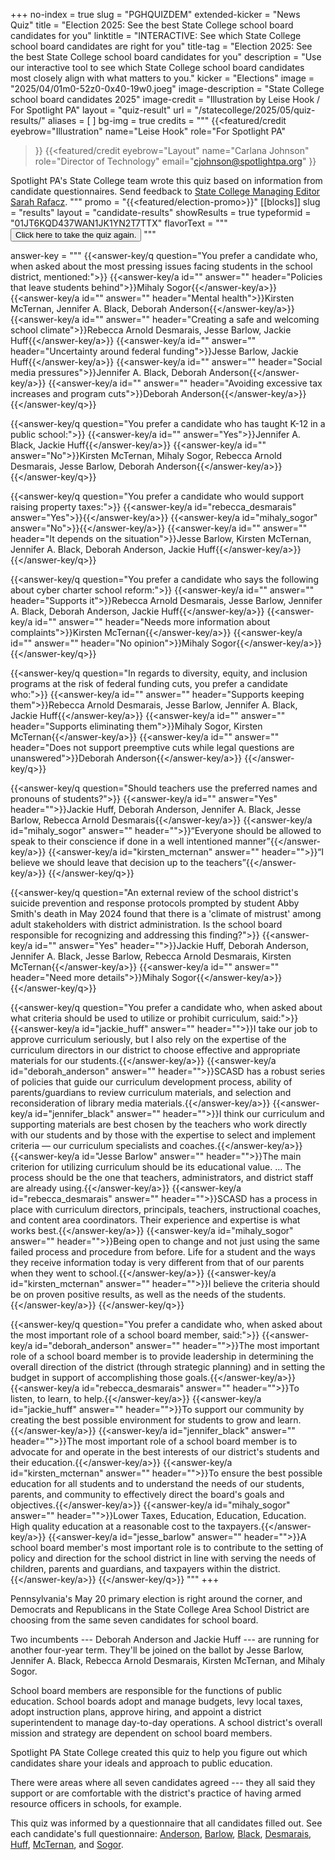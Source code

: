 +++
no-index = true
slug = "PGHQUIZDEM"
extended-kicker = "News Quiz"
title = "Election 2025: See the best State College school board candidates for you"
linktitle = "INTERACTIVE: See which State College school board candidates are right for you"
title-tag = "Election 2025: See the best State College school board candidates for you"
description = "Use our interactive tool to see which State College school board candidates most closely align with what matters to you."
kicker = "Elections"
image = "2025/04/01m0-52z0-0x40-19w0.joeg"
image-description = "State College school board candidates 2025"
image-credit = "Illustration by Leise Hook / For Spotlight PA"
layout = "quiz-result"
url = "/statecollege/2025/05/quiz-results/"
aliases = [
]
bg-img = true
credits = """
  {{<featured/credit
    eyebrow="Illustration"
    name="Leise Hook"
    role="For Spotlight PA"
  >}}
  {{<featured/credit
      eyebrow="Layout"
      name="Carlana Johnson"
      role="Director of Technology"
      email="cjohnson@spotlightpa.org"
  >}}

  <span class="spl-links-navy">Spotlight PA's State College team wrote this quiz based on information from candidate questionnaires. Send feedback to [State College Managing Editor Sarah Rafacz](mailto:srafacz@spotlightpa.org).</span>
  """
promo = "{{<featured/election-promo>}}"
[[blocks]]
slug = "results"
layout = "candidate-results"
showResults = true
typeformid = "01JT6KQD437WAN1JK1YN2T7TTX"
flavorText = """
<button onclick="document.querySelector('button[data-tf-popup]').click()" class="text-lg underline underline-offset-2">Click here to take the quiz again.</button>
"""

answer-key = """
{{<answer-key/q question="You prefer a candidate who, when asked about the most pressing issues facing students in the school district, mentioned:">}}
  {{<answer-key/a id="" answer="" header="Policies that leave students behind">}}Mihaly Sogor{{</answer-key/a>}}
  {{<answer-key/a id="" answer="" header="Mental health">}}Kirsten McTernan, Jennifer A. Black, Deborah Anderson{{</answer-key/a>}}
  {{<answer-key/a id="" answer="" header="Creating a safe and welcoming school climate">}}Rebecca Arnold Desmarais, Jesse Barlow, Jackie Huff{{</answer-key/a>}}
  {{<answer-key/a id="" answer="" header="Uncertainty around federal funding">}}Jesse Barlow, Jackie Huff{{</answer-key/a>}}
  {{<answer-key/a id="" answer="" header="Social media pressures">}}Jennifer A. Black, Deborah Anderson{{</answer-key/a>}}
  {{<answer-key/a id="" answer="" header="Avoiding excessive tax increases and program cuts">}}Deborah Anderson{{</answer-key/a>}}
{{</answer-key/q>}}

{{<answer-key/q question="You prefer a candidate who has taught K-12 in a public school:">}}
  {{<answer-key/a id="" answer="Yes">}}Jennifer A. Black, Jackie Huff{{</answer-key/a>}}
  {{<answer-key/a id="" answer="No">}}Kirsten McTernan, Mihaly Sogor, Rebecca Arnold Desmarais, Jesse Barlow, Deborah Anderson{{</answer-key/a>}}
{{</answer-key/q>}}

{{<answer-key/q question="You prefer a candidate who would support raising property taxes:">}}
  {{<answer-key/a id="rebecca_desmarais" answer="Yes">}}{{</answer-key/a>}}
  {{<answer-key/a id="mihaly_sogor" answer="No">}}{{</answer-key/a>}}
  {{<answer-key/a id="" answer="" header="It depends on the situation">}}Jesse Barlow, Kirsten McTernan, Jennifer A. Black, Deborah Anderson, Jackie Huff{{</answer-key/a>}}
{{</answer-key/q>}}

{{<answer-key/q question="You prefer a candidate who says the following about cyber charter school reform:">}}
  {{<answer-key/a id="" answer="" header="Supports it">}}Rebecca Arnold Desmarais, Jesse Barlow, Jennifer A. Black, Deborah Anderson, Jackie Huff{{</answer-key/a>}}
  {{<answer-key/a id="" answer="" header="Needs more information about complaints">}}Kirsten McTernan{{</answer-key/a>}}
  {{<answer-key/a id="" answer="" header="No opinion">}}Mihaly Sogor{{</answer-key/a>}}
{{</answer-key/q>}}

{{<answer-key/q question="In regards to diversity, equity, and inclusion programs at the risk of federal funding cuts, you prefer a candidate who:">}}
  {{<answer-key/a id="" answer="" header="Supports keeping them">}}Rebecca Arnold Desmarais, Jesse Barlow, Jennifer A. Black, Jackie Huff{{</answer-key/a>}}
  {{<answer-key/a id="" answer="" header="Supports eliminating them">}}Mihaly Sogor, Kirsten McTernan{{</answer-key/a>}}
  {{<answer-key/a id="" answer="" header="Does not support preemptive cuts while legal questions are unanswered">}}Deborah Anderson{{</answer-key/a>}}
{{</answer-key/q>}}

{{<answer-key/q question="Should teachers use the preferred names and pronouns of students?">}}
  {{<answer-key/a id="" answer="Yes" header="">}}Jackie Huff, Deborah Anderson, Jennifer A. Black, Jesse Barlow, Rebecca Arnold Desmarais{{</answer-key/a>}}
  {{<answer-key/a id="mihaly_sogor" answer="" header="">}}“Everyone should be allowed to speak to their conscience if done in a well intentioned manner”{{</answer-key/a>}}
  {{<answer-key/a id="kirsten_mcternan" answer="" header="">}}“I believe we should leave that decision up to the teachers”{{</answer-key/a>}}
{{</answer-key/q>}}

{{<answer-key/q question="An external review of the school district's suicide prevention and response protocols prompted by student Abby Smith's death in May 2024 found that there is a 'climate of mistrust' among adult stakeholders with district administration. Is the school board responsible for recognizing and addressing this finding?">}}
  {{<answer-key/a id="" answer="Yes" header="">}}Jackie Huff, Deborah Anderson, Jennifer A. Black, Jesse Barlow, Rebecca Arnold Desmarais, Kirsten McTernan{{</answer-key/a>}}
  {{<answer-key/a id="" answer="" header="Need more details">}}Mihaly Sogor{{</answer-key/a>}}
{{</answer-key/q>}}

{{<answer-key/q question="You prefer a candidate who, when asked about what criteria should be used to utilize or prohibit curriculum, said:">}}
  {{<answer-key/a id="jackie_huff" answer="" header="">}}I take our job to approve curriculum seriously, but I also rely on the expertise of the curriculum directors in our district to choose effective and appropriate materials for our students.{{</answer-key/a>}}
  {{<answer-key/a id="deborah_anderson" answer="" header="">}}SCASD has a robust series of policies that guide our curriculum development process, ability of parents/guardians to review curriculum materials, and selection and reconsideration of library media materials.{{</answer-key/a>}}
  {{<answer-key/a id="jennifer_black" answer="" header="">}}I think our curriculum and supporting materials are best chosen by the teachers who work directly with our students and by those with the expertise to select and implement criteria — our curriculum specialists and coaches.{{</answer-key/a>}}
  {{<answer-key/a id="Jesse Barlow" answer="" header="">}}The main criterion for utilizing curriculum should be its educational value. … The process should be the one that teachers, administrators, and district staff are already using.{{</answer-key/a>}}
  {{<answer-key/a id="rebecca_desmarais" answer="" header="">}}SCASD has a process in place with curriculum directors, principals, teachers, instructional coaches, and content area coordinators. Their experience and expertise is what works best.{{</answer-key/a>}}
  {{<answer-key/a id="mihaly_sogor" answer="" header="">}}Being open to change and not just using the same failed process and procedure from before. Life for a student and the ways they receive information today is very different from that of our parents when they went to school.{{</answer-key/a>}}
  {{<answer-key/a id="kirsten_mcternan" answer="" header="">}}I believe the criteria should be on proven positive results, as well as the needs of the students.{{</answer-key/a>}}
{{</answer-key/q>}}

{{<answer-key/q question="You prefer a candidate who, when asked about the most important role of a school board member, said:">}}
  {{<answer-key/a id="deborah_anderson" answer="" header="">}}The most important role of a school board member is to provide leadership in determining the overall direction of the district (through strategic planning) and in setting the budget in support of accomplishing those goals.{{</answer-key/a>}}
  {{<answer-key/a id="rebecca_desmarais" answer="" header="">}}To listen, to learn, to help.{{</answer-key/a>}}
  {{<answer-key/a id="jackie_huff" answer="" header="">}}To support our community by creating the best possible environment for students to grow and learn.{{</answer-key/a>}}
  {{<answer-key/a id="jennifer_black" answer="" header="">}}The most important role of a school board member is to advocate for and operate in the best interests of our district's students and their education.{{</answer-key/a>}}
  {{<answer-key/a id="kirsten_mcternan" answer="" header="">}}To ensure the best possible education for all students and to understand the needs of our students, parents, and community to effectively direct the board's goals and objectives.{{</answer-key/a>}}
  {{<answer-key/a id="mihaly_sogor" answer="" header="">}}Lower Taxes, Education, Education, Education. High quality education at a reasonable cost to the taxpayers.{{</answer-key/a>}}
  {{<answer-key/a id="jesse_barlow" answer="" header="">}}A school board member's most important role is to contribute to the setting of policy and direction for the school district in line with serving the needs of children, parents and guardians, and taxpayers within the district.{{</answer-key/a>}}
{{</answer-key/q>}}
"""
+++

Pennsylvania's May 20 primary election is right around the corner, and Democrats and Republicans in the State College Area School District are choosing from the same seven candidates for school board.

Two incumbents --- Deborah Anderson and Jackie Huff --- are running for another four-year term. They'll be joined on the ballot by Jesse Barlow, Jennifer A. Black, Rebecca Arnold Desmarais, Kirsten McTernan, and Mihaly Sogor.

School board members are responsible for the functions of public education. School boards adopt and manage budgets, levy local taxes, adopt instruction plans, approve hiring, and appoint a district superintendent to manage day-to-day operations. A school district's overall mission and strategy are dependent on school board members.

Spotlight PA State College created this quiz to help you figure out which candidates share your ideals and approach to public education.

There were areas where all seven candidates agreed --- they all said they support or are comfortable with the district's practice of having armed resource officers in schools, for example.

This quiz was informed by a questionnaire that all candidates filled out. See each candidate's full questionnaire: [Anderson](https://www.documentcloud.org/documents/25928825-deborah-anderson-spotlight-pa-state-college-school-board-questionnaire/#document/p1), [Barlow](https://www.documentcloud.org/documents/25928828-jesse-barlow-spotlight-pa-state-college-school-board-questionnaire/#document/p1), [Black](https://www.documentcloud.org/documents/25928826-jennifer-black-spotlight-pa-state-college-school-board-questionnaire/#document/p1), [Desmarais](https://www.documentcloud.org/documents/25928830-rebecca-arnold-desmarais-spotlight-pa-state-college-school-board-questionnaire/#document/p1), [Huff](https://www.documentcloud.org/documents/25928829-jackie-huff-spotlight-pa-state-college-school-board-questionnaire/#document/p1), [McTernan](https://www.documentcloud.org/documents/25928824-kirsten-mcternan-spotlight-pa-state-college-school-board-questionnaire/#document/p1), and [Sogor](https://www.documentcloud.org/documents/25928827-mihaly-sogor-spotlight-pa-state-college-school-board-questionnaire/#document/p1).

